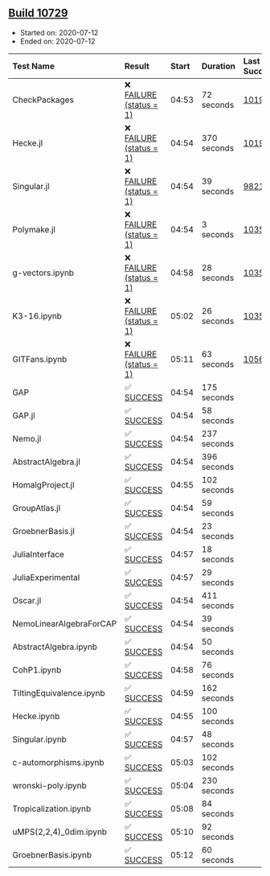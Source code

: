 ## [Build 10729](https://oscarci.mathematik.uni-kl.de/job/oscar/10729/)

* Started on: 2020-07-12
* Ended on: 2020-07-12

| Test Name    | Result | Start | Duration | Last Success | First Failure |
|:-------------|:-------|:------|:---------|:-------------|:--------------|
| CheckPackages | ❌ [FAILURE (status = 1)](https://oscarci.mathematik.uni-kl.de/job/oscar/10729/artifact/logs/build-10729/CheckPackages.log) | 04:53 | 72 seconds | [10197](https://oscarci.mathematik.uni-kl.de/job/oscar/10197/) | [10198](https://oscarci.mathematik.uni-kl.de/job/oscar/10198/) |
| Hecke.jl | ❌ [FAILURE (status = 1)](https://oscarci.mathematik.uni-kl.de/job/oscar/10729/artifact/logs/build-10729/Hecke.jl.log) | 04:54 | 370 seconds | [10197](https://oscarci.mathematik.uni-kl.de/job/oscar/10197/) | [10198](https://oscarci.mathematik.uni-kl.de/job/oscar/10198/) |
| Singular.jl | ❌ [FAILURE (status = 1)](https://oscarci.mathematik.uni-kl.de/job/oscar/10729/artifact/logs/build-10729/Singular.jl.log) | 04:54 | 39 seconds | [9821](https://oscarci.mathematik.uni-kl.de/job/oscar/9821/) | [9822](https://oscarci.mathematik.uni-kl.de/job/oscar/9822/) |
| Polymake.jl | ❌ [FAILURE (status = 1)](https://oscarci.mathematik.uni-kl.de/job/oscar/10729/artifact/logs/build-10729/Polymake.jl.log) | 04:54 | 3 seconds | [10356](https://oscarci.mathematik.uni-kl.de/job/oscar/10356/) | [10357](https://oscarci.mathematik.uni-kl.de/job/oscar/10357/) |
| g-vectors.ipynb | ❌ [FAILURE (status = 1)](https://oscarci.mathematik.uni-kl.de/job/oscar/10729/artifact/logs/build-10729/g-vectors.ipynb.log) | 04:58 | 28 seconds | [10356](https://oscarci.mathematik.uni-kl.de/job/oscar/10356/) | [10357](https://oscarci.mathematik.uni-kl.de/job/oscar/10357/) |
| K3-16.ipynb | ❌ [FAILURE (status = 1)](https://oscarci.mathematik.uni-kl.de/job/oscar/10729/artifact/logs/build-10729/K3-16.ipynb.log) | 05:02 | 26 seconds | [10356](https://oscarci.mathematik.uni-kl.de/job/oscar/10356/) | [10357](https://oscarci.mathematik.uni-kl.de/job/oscar/10357/) |
| GITFans.ipynb | ❌ [FAILURE (status = 1)](https://oscarci.mathematik.uni-kl.de/job/oscar/10729/artifact/logs/build-10729/GITFans.ipynb.log) | 05:11 | 63 seconds | [10566](https://oscarci.mathematik.uni-kl.de/job/oscar/10566/) | [10567](https://oscarci.mathematik.uni-kl.de/job/oscar/10567/) |
| GAP | ✅ [SUCCESS](https://oscarci.mathematik.uni-kl.de/job/oscar/10729/artifact/logs/build-10729/GAP.log) | 04:54 | 175 seconds |  |  |
| GAP.jl | ✅ [SUCCESS](https://oscarci.mathematik.uni-kl.de/job/oscar/10729/artifact/logs/build-10729/GAP.jl.log) | 04:54 | 58 seconds |  |  |
| Nemo.jl | ✅ [SUCCESS](https://oscarci.mathematik.uni-kl.de/job/oscar/10729/artifact/logs/build-10729/Nemo.jl.log) | 04:54 | 237 seconds |  |  |
| AbstractAlgebra.jl | ✅ [SUCCESS](https://oscarci.mathematik.uni-kl.de/job/oscar/10729/artifact/logs/build-10729/AbstractAlgebra.jl.log) | 04:54 | 396 seconds |  |  |
| HomalgProject.jl | ✅ [SUCCESS](https://oscarci.mathematik.uni-kl.de/job/oscar/10729/artifact/logs/build-10729/HomalgProject.jl.log) | 04:55 | 102 seconds |  |  |
| GroupAtlas.jl | ✅ [SUCCESS](https://oscarci.mathematik.uni-kl.de/job/oscar/10729/artifact/logs/build-10729/GroupAtlas.jl.log) | 04:54 | 59 seconds |  |  |
| GroebnerBasis.jl | ✅ [SUCCESS](https://oscarci.mathematik.uni-kl.de/job/oscar/10729/artifact/logs/build-10729/GroebnerBasis.jl.log) | 04:54 | 23 seconds |  |  |
| JuliaInterface | ✅ [SUCCESS](https://oscarci.mathematik.uni-kl.de/job/oscar/10729/artifact/logs/build-10729/JuliaInterface.log) | 04:57 | 18 seconds |  |  |
| JuliaExperimental | ✅ [SUCCESS](https://oscarci.mathematik.uni-kl.de/job/oscar/10729/artifact/logs/build-10729/JuliaExperimental.log) | 04:57 | 29 seconds |  |  |
| Oscar.jl | ✅ [SUCCESS](https://oscarci.mathematik.uni-kl.de/job/oscar/10729/artifact/logs/build-10729/Oscar.jl.log) | 04:54 | 411 seconds |  |  |
| NemoLinearAlgebraForCAP | ✅ [SUCCESS](https://oscarci.mathematik.uni-kl.de/job/oscar/10729/artifact/logs/build-10729/NemoLinearAlgebraForCAP.log) | 04:54 | 39 seconds |  |  |
| AbstractAlgebra.ipynb | ✅ [SUCCESS](https://oscarci.mathematik.uni-kl.de/job/oscar/10729/artifact/logs/build-10729/AbstractAlgebra.ipynb.log) | 04:54 | 50 seconds |  |  |
| CohP1.ipynb | ✅ [SUCCESS](https://oscarci.mathematik.uni-kl.de/job/oscar/10729/artifact/logs/build-10729/CohP1.ipynb.log) | 04:58 | 76 seconds |  |  |
| TiltingEquivalence.ipynb | ✅ [SUCCESS](https://oscarci.mathematik.uni-kl.de/job/oscar/10729/artifact/logs/build-10729/TiltingEquivalence.ipynb.log) | 04:59 | 162 seconds |  |  |
| Hecke.ipynb | ✅ [SUCCESS](https://oscarci.mathematik.uni-kl.de/job/oscar/10729/artifact/logs/build-10729/Hecke.ipynb.log) | 04:55 | 100 seconds |  |  |
| Singular.ipynb | ✅ [SUCCESS](https://oscarci.mathematik.uni-kl.de/job/oscar/10729/artifact/logs/build-10729/Singular.ipynb.log) | 04:57 | 48 seconds |  |  |
| c-automorphisms.ipynb | ✅ [SUCCESS](https://oscarci.mathematik.uni-kl.de/job/oscar/10729/artifact/logs/build-10729/c-automorphisms.ipynb.log) | 05:03 | 102 seconds |  |  |
| wronski-poly.ipynb | ✅ [SUCCESS](https://oscarci.mathematik.uni-kl.de/job/oscar/10729/artifact/logs/build-10729/wronski-poly.ipynb.log) | 05:04 | 230 seconds |  |  |
| Tropicalization.ipynb | ✅ [SUCCESS](https://oscarci.mathematik.uni-kl.de/job/oscar/10729/artifact/logs/build-10729/Tropicalization.ipynb.log) | 05:08 | 84 seconds |  |  |
| uMPS(2,2,4)_0dim.ipynb | ✅ [SUCCESS](https://oscarci.mathematik.uni-kl.de/job/oscar/10729/artifact/logs/build-10729/uMPS-2-2-4-_0dim.ipynb.log) | 05:10 | 92 seconds |  |  |
| GroebnerBasis.ipynb | ✅ [SUCCESS](https://oscarci.mathematik.uni-kl.de/job/oscar/10729/artifact/logs/build-10729/GroebnerBasis.ipynb.log) | 05:12 | 60 seconds |  |  |
